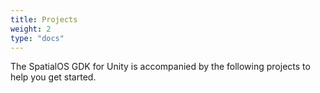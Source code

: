 ```yaml
---
title: Projects
weight: 2
type: "docs"
---
```


The SpatialOS GDK for Unity is accompanied by the following projects to help you get started.
